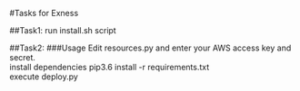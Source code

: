 #Tasks for Exness

##Task1:
run install.sh script

##Task2:
###Usage
Edit resources.py and enter your AWS access key and secret.<br />
install dependencies pip3.6 install -r requirements.txt<br />
execute deploy.py <br />
